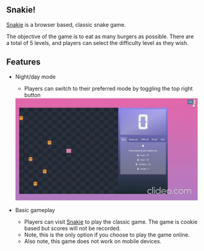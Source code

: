 ## Snakie!
[Snakie](https://metildachee.github.io/snakie/) is a browser based, classic snake game.

The objective of the game is to eat as many burgers as possible. There are a total of 5 levels, and players can select the difficulty level as they wish. 

## Features
* Night/day mode
    * Players can switch to their preferred mode by toggling the top right button
    
    <img src="img/snake.gif"/>
* Basic gameplay
    * Players can visit [Snakie](https://metildachee.github.io/snakie/) to play the classic game. The game is cookie based but scores will not be recorded.
    * Note, this is the only option if you choose to play the game online.
    * Also note, this game does not work on mobile devices.